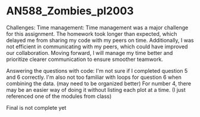 # AN588_Zombies_pl2003
Challenges: 
Time management: Time management was a major challenge for this assignment. The homework took longer than expected, which delayed me from sharing my code with my peers on time. Additionally, I was not efficient in communicating with my peers, which could have improved our collaboration. Moving forward, I will manage my time better and prioritize clearer communication to ensure smoother teamwork.

Answering the questions with code: I'm not sure if I completed question 5 and 6 correctly. I'm also not too familiar with loops for question 6 when combining the data. (may need to be organized better) For number 4, there may be an easier way of doing it without listing each plot at a time. (I just referenced one of the modules from class)

Final is not complete yet 
